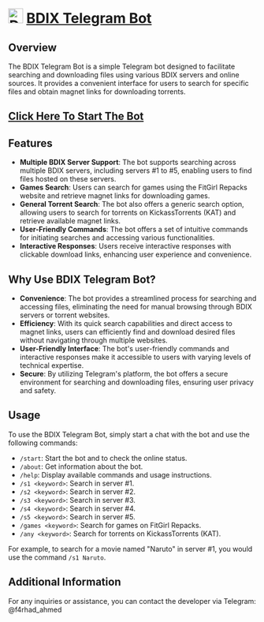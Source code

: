 # <a href="https://t.me/Unolink_bot" target="_blank"><img height="30px" alt="Discord" src="https://web.telegram.org/k/assets/img/android-chrome-192x192.png" alt="Telegram-icon"></a> [BDIX Telegram Bot](https://t.me/Unolink_bot)

## Overview

The BDIX Telegram Bot is a simple Telegram bot designed to facilitate searching and downloading files using various BDIX servers and online sources. It provides a convenient interface for users to search for specific files and obtain magnet links for downloading torrents.

## [Click Here To Start The Bot](https://t.me/Unolink_bot)

## Features

- **Multiple BDIX Server Support**: The bot supports searching across multiple BDIX servers, including servers #1 to #5, enabling users to find files hosted on these servers.
- **Games Search**: Users can search for games using the FitGirl Repacks website and retrieve magnet links for downloading games.
- **General Torrent Search**: The bot also offers a generic search option, allowing users to search for torrents on KickassTorrents (KAT) and retrieve available magnet links.
- **User-Friendly Commands**: The bot offers a set of intuitive commands for initiating searches and accessing various functionalities.
- **Interactive Responses**: Users receive interactive responses with clickable download links, enhancing user experience and convenience.

## Why Use BDIX Telegram Bot?

- **Convenience**: The bot provides a streamlined process for searching and accessing files, eliminating the need for manual browsing through BDIX servers or torrent websites.
- **Efficiency**: With its quick search capabilities and direct access to magnet links, users can efficiently find and download desired files without navigating through multiple websites.
- **User-Friendly Interface**: The bot's user-friendly commands and interactive responses make it accessible to users with varying levels of technical expertise.
- **Secure**: By utilizing Telegram's platform, the bot offers a secure environment for searching and downloading files, ensuring user privacy and safety.

## Usage

To use the BDIX Telegram Bot, simply start a chat with the bot and use the following commands:

- `/start`: Start the bot and to check the online status.
- `/about`: Get information about the bot.
- `/help`: Display available commands and usage instructions.
- `/s1 <keyword>`: Search in server #1.
- `/s2 <keyword>`: Search in server #2.
- `/s3 <keyword>`: Search in server #3.
- `/s4 <keyword>`: Search in server #4.
- `/s5 <keyword>`: Search in server #5.
- `/games <keyword>`: Search for games on FitGirl Repacks.
- `/any <keyword>`: Search for torrents on KickassTorrents (KAT).
  
For example, to search for a movie named "Naruto" in server #1, you would use the command `/s1 Naruto`.

## Additional Information

For any inquiries or assistance, you can contact the developer via Telegram: @f4rhad_ahmed
